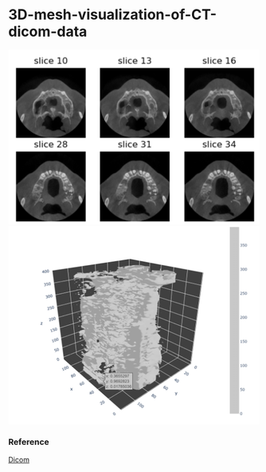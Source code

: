 # 3D-mesh-visualization-of-CT-dicom-data


![](https://github.com/uraimov92cnu/3D-mesh-visualization-of-CT-dicom-data/blob/main/CT_images.PNG)
![](https://github.com/uraimov92cnu/3D-mesh-visualization-of-CT-dicom-data/blob/main/3D_image.PNG)


### Reference
[Dicom](https://www.raddq.com/dicom-processing-segmentation-visualization-in-python/)
